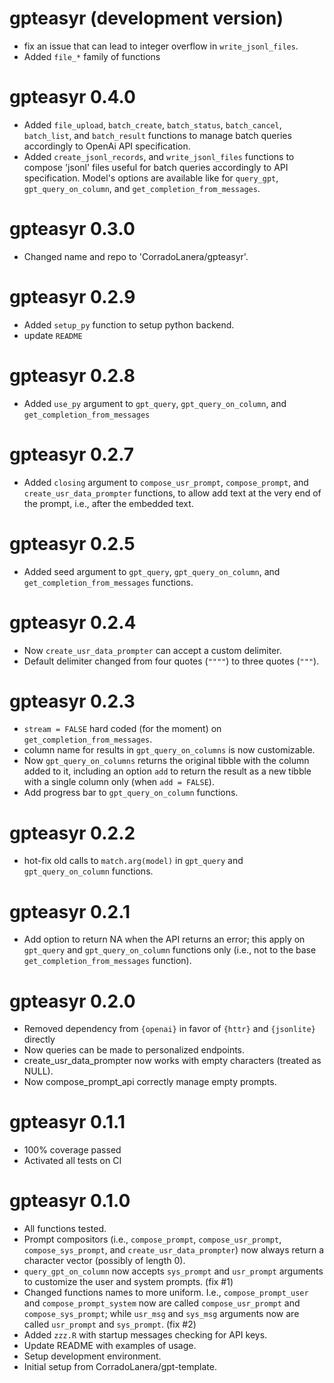 # gpteasyr (development version)

* fix an issue that can lead to integer overflow in `write_jsonl_files`.
* Added `file_*` family of functions

# gpteasyr 0.4.0

* Added `file_upload`, `batch_create`, `batch_status`, `batch_cancel`, `batch_list`, and `batch_result` functions to manage batch queries accordingly to OpenAi API specification.
* Added `create_jsonl_records`, and `write_jsonl_files` functions to compose 'jsonl' files useful for batch queries accordingly to API specification. Model's options are available like for `query_gpt`, `gpt_query_on_column`, and  `get_completion_from_messages`.

# gpteasyr 0.3.0

* Changed name and repo to 'CorradoLanera/gpteasyr'.

# gpteasyr 0.2.9

* Added `setup_py` function to setup python backend.
* update `README`

# gpteasyr 0.2.8

* Added `use_py` argument to `gpt_query`, `gpt_query_on_column`, and  `get_completion_from_messages`

# gpteasyr 0.2.7

* Added `closing` argument to `compose_usr_prompt`, `compose_prompt`, and `create_usr_data_prompter` functions, to allow add text at the very end of the prompt, i.e., after the embedded text.

# gpteasyr 0.2.5

* Added seed argument to `gpt_query`, `gpt_query_on_column`, and `get_completion_from_messages` functions.

# gpteasyr 0.2.4

* Now `create_usr_data_prompter` can accept a custom delimiter.
* Default delimiter changed from four quotes (`""""`) to three quotes (`"""`).

# gpteasyr 0.2.3

* `stream = FALSE` hard coded (for the moment) on `get_completion_from_messages`.
* column name for results in `gpt_query_on_columns` is now customizable.
* Now `gpt_query_on_columns` returns the original tibble with the column added
  to it, including an option `add` to return the result as a new tibble
  with a single column only (when `add = FALSE`).
* Add progress bar to `gpt_query_on_column` functions.

# gpteasyr 0.2.2

* hot-fix old calls to `match.arg(model)` in `gpt_query` and `gpt_query_on_column` functions.

# gpteasyr 0.2.1

* Add option to return NA when the API returns an error; this apply on `gpt_query` and `gpt_query_on_column` functions only (i.e., not to the base `get_completion_from_messages` function).

# gpteasyr 0.2.0

* Removed dependency from `{openai}` in favor of `{httr}` and `{jsonlite}` directly
* Now queries can be made to personalized endpoints.
* create_usr_data_prompter now works with empty characters (treated as NULL).
* Now compose_prompt_api correctly manage empty prompts.

# gpteasyr 0.1.1

* 100% coverage passed
* Activated all tests on CI

# gpteasyr 0.1.0

* All functions tested.
* Prompt compositors (i.e., `compose_prompt`, `compose_usr_prompt`, `compose_sys_prompt`, and `create_usr_data_prompter`) now always return a character vector (possibly of length 0).
* `query_gpt_on_column` now accepts `sys_prompt` and `usr_prompt` arguments to customize the user and system prompts. (fix #1)
* Changed functions names to more uniform. I.e., `compose_prompt_user` and `compose_prompt_system` now are called `compose_usr_prompt` and `compose_sys_prompt`; while `usr_msg` and `sys_msg` arguments now are called `usr_prompt` and `sys_prompt`.  (fix #2)
* Added `zzz.R` with startup messages checking for API keys.
* Update README with examples of usage.
* Setup development environment.
* Initial setup from CorradoLanera/gpt-template.
